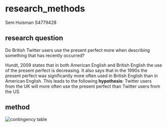 # research_methods
Sem Huisman
S4779428

## research question
Do British Twitter users use the present perfect more when describing something that has recently occurred?

Hundt, 2009 states that in both American English and British English the use of the present perfect is decreasing. It also says that in the 1990s the present perfect was significantly more often used in British English than in American English. This leads to the following **hypothesis**:
Twitter users from the UK will more often use the present perfect than Twitter users from the US.

## method

![contingency table](https://github.com/SemHuis/research_methods/contingency_table.png "Figure 1")
